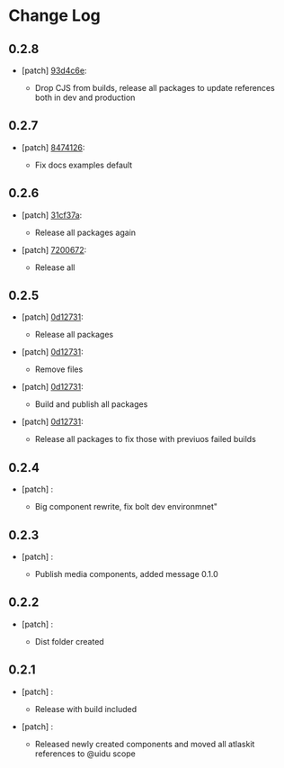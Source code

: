 # Change Log

## 0.2.8
- [patch] [93d4c6e](https://github.org/uidu-org/guidu/commits/93d4c6e):

  - Drop CJS from builds, release all packages to update references both in dev and production

## 0.2.7
- [patch] [8474126](https://github.org/uidu-org/guidu/commits/8474126):

  - Fix docs examples default

## 0.2.6
- [patch] [31cf37a](https://github.org/uidu-org/guidu/commits/31cf37a):

  - Release all packages again
- [patch] [7200672](https://github.org/uidu-org/guidu/commits/7200672):

  - Release all

## 0.2.5
- [patch] [0d12731](https://github.org/uidu-org/guidu/commits/0d12731):

  - Release all packages
- [patch] [0d12731](https://github.org/uidu-org/guidu/commits/0d12731):

  - Remove files
- [patch] [0d12731](https://github.org/uidu-org/guidu/commits/0d12731):

  - Build and publish all packages
- [patch] [0d12731](https://github.org/uidu-org/guidu/commits/0d12731):

  - Release all packages to fix those with previuos failed builds

## 0.2.4
- [patch] :

  - Big component rewrite, fix bolt dev environmnet"

## 0.2.3
- [patch] :

  - Publish media components, added message 0.1.0

## 0.2.2
- [patch] :

  - Dist folder created

## 0.2.1
- [patch] :

  - Release with build included
- [patch] :

  - Released newly created components and moved all atlaskit references to @uidu scope
